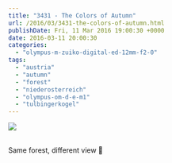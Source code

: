 ```yaml
---
title: "3431 - The Colors of Autumn"
url: /2016/03/3431-the-colors-of-autumn.html
publishDate: Fri, 11 Mar 2016 19:00:30 +0000
date: 2016-03-11 20:00:30
categories: 
  - "olympus-m-zuiko-digital-ed-12mm-f2-0"
tags: 
  - "austria"
  - "autumn"
  - "forest"
  - "niederosterreich"
  - "olympus-om-d-e-m1"
  - "tulbingerkogel"
---
```

<div class="container">
<div class="center"><a target="_blank" href="https://d25zfm9zpd7gm5.cloudfront.net/1200x1200/2015/20151026_132831_lr.jpg"><img class="webfeedsFeaturedVisual" src="https://d25zfm9zpd7gm5.cloudfront.net/0600x0600/2015/20151026_132831_lr.jpg" /></a></div>
</div>
<br />

Same forest, different view 🙂
